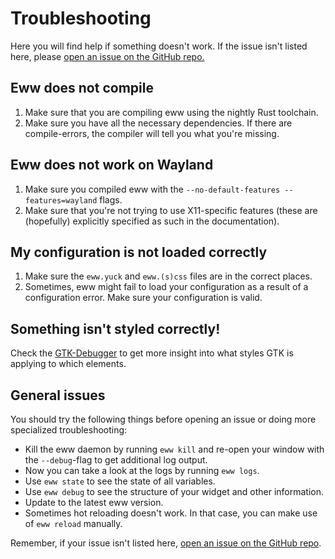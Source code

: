 # Troubleshooting

Here you will find help if something doesn't work. If the issue isn't listed here, please [open an issue on the GitHub repo.](https://github.com/elkowar/eww/issues)

## Eww does not compile

1. Make sure that you are compiling eww using the nightly Rust toolchain.
2. Make sure you have all the necessary dependencies. If there are compile-errors, the compiler will tell you what you're missing.

## Eww does not work on Wayland

1. Make sure you compiled eww with the `--no-default-features --features=wayland` flags.
2. Make sure that you're not trying to use X11-specific features (these are (hopefully) explicitly specified as such in the documentation).

## My configuration is not loaded correctly

1. Make sure the `eww.yuck` and `eww.(s)css` files are in the correct places.
2. Sometimes, eww might fail to load your configuration as a result of a configuration error. Make sure your configuration is valid.

## Something isn't styled correctly!

Check the [GTK-Debugger](working_with_gtk.md#gtk-debugger) to get more insight into what styles GTK is applying to which elements.

## General issues

You should try the following things before opening an issue or doing more specialized troubleshooting:

-   Kill the eww daemon by running `eww kill` and re-open your window with the `--debug`-flag to get additional log output.
-   Now you can take a look at the logs by running `eww logs`.
-   Use `eww state` to see the state of all variables.
-   Use `eww debug` to see the structure of your widget and other information.
-   Update to the latest eww version.
-   Sometimes hot reloading doesn't work. In that case, you can make use of `eww reload` manually.

Remember, if your issue isn't listed here, [open an issue on the GitHub repo](https://github.com/elkowar/eww/issues).
